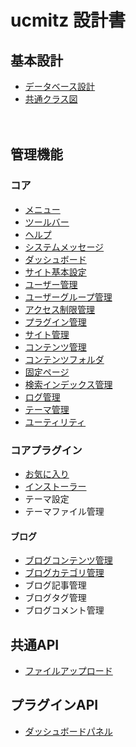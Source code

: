 # ucmitz 設計書

## 基本設計

- [データベース設計](./db)
- [共通クラス図](./common/index)

　
## 管理機能

### コア
- [メニュー](./common/menu.md)
- [ツールバー](./common/toolbar.md)
- [ヘルプ](./common/help.md)
- [システムメッセージ](./common/system_message.md)
- [ダッシュボード](./dashboard/index.md)
- [サイト基本設定](./site_configs/index)
- [ユーザー管理](./users/index)
- [ユーザーグループ管理](./user_groups/index)
- [アクセス制限管理](./permissions/index)
- [プラグイン管理](./plugins/index)
- [サイト管理](./sites/index) 
- [コンテンツ管理](./contents/index)
- [コンテンツフォルダ](./content_folders/index)
- [固定ページ](./pages/index)
- [検索インデックス管理](./search_indexes/index)
- [ログ管理](./dblogs/index)
- [テーマ管理](./themes/index)
- [ユーティリティ](./utilities/index)

### コアプラグイン
- [お気に入り](./favorites/index)
- [インストーラー](./installer/index)
- テーマ設定
- テーマファイル管理

#### ブログ
- [ブログコンテンツ管理](./bc-blog/blog_contents/index)
- [ブログカテゴリ管理](./blog_categories/index)
- ブログ記事管理
- ブログタグ管理
- ブログコメント管理
　
## 共通API
- [ファイルアップロード](./common/upload)

## プラグインAPI
- [ダッシュボードパネル](./dashboard/dashboard_panel)
